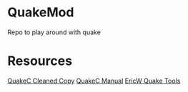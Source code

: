 # QuakeMod
Repo to play around with quake

# Resources
[QuakeC Cleaned Copy](https://github.com/shpuld/id1-quakec-cleaned)
[QuakeC Manual](https://pages.cs.wisc.edu/~jeremyp/quake/quakec/quakec.pdf)
[EricW Quake Tools](https://github.com/ericwa/ericw-tools/releases/tag/v0.18.1)